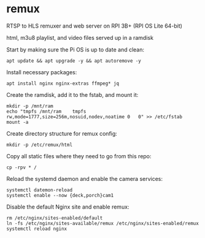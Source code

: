 # remux
RTSP to HLS remuxer and web server on RPI 3B+ (RPI OS Lite 64-bit)

html, m3u8 playlist, and video files served up in a ramdisk

Start by making sure the Pi OS is up to date and clean:
```
apt update && apt upgrade -y && apt autoremove -y
```

Install necessary packages:
```
apt install nginx nginx-extras ffmpeg* jq
```

Create the ramdisk, add it to the fstab, and mount it:
```
mkdir -p /mnt/ram
echo "tmpfs	/mnt/ram	tmpfs	rw,mode=1777,size=256m,nosuid,nodev,noatime	0	0" >> /etc/fstab
mount -a
```

Create directory structure for remux config:
```
mkdir -p /etc/remux/html
```

Copy all static files where they need to go from this repo:
```
cp -rpv * /
```

Reload the systemd daemon and enable the camera services:
```
systemctl datemon-reload
systemctl enable --now {deck,porch}cam1
```

Disable the default Nginx site and enable remux:
```
rm /etc/nginx/sites-enabled/default
ln -fs /etc/nginx/sites-available/remux /etc/nginx/sites-enabled/remux
systemctl reload nginx
```